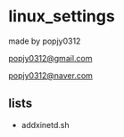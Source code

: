 # linux_settings

made by popjy0312

popjy0312@gmail.com

popjy0312@naver.com

## lists

- addxinetd.sh
